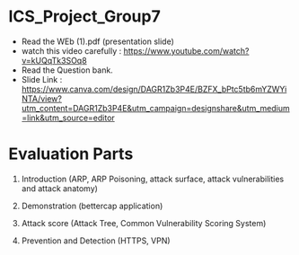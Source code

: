 # ICS_Project_Group7

 - Read the WEb (1).pdf (presentation slide)
 - watch this video carefully : https://www.youtube.com/watch?v=kUQqTk3SOq8
 - Read the Question bank.
 - Slide Link : https://www.canva.com/design/DAGR1Zb3P4E/BZFX_bPtc5tb6mYZWYiNTA/view?utm_content=DAGR1Zb3P4E&utm_campaign=designshare&utm_medium=link&utm_source=editor
# Evaluation Parts
1) Introduction (ARP, ARP Poisoning, attack surface, attack vulnerabilities and attack anatomy)

2) Demonstration (bettercap application)

3) Attack score (Attack Tree, Common Vulnerability Scoring System)

4) Prevention and Detection (HTTPS, VPN)
